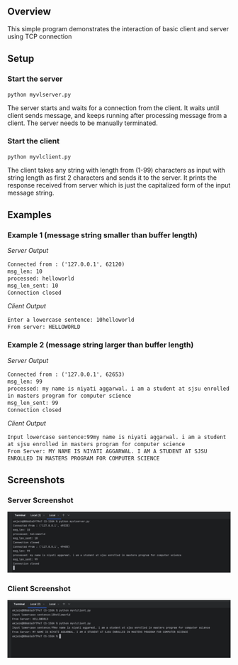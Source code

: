 ## Overview
This simple program demonstrates the interaction of basic client and server using TCP connection

## Setup
### Start the server

```commandline
python myvlserver.py
```
The server starts and waits for a connection from the client. It waits until client sends message, and keeps running after processing message from a client. The server needs to be manually terminated.

### Start the client

```commandline
python myvlclient.py
```
The client takes any string with length from (1-99) characters as input with string length as first 2 characters and sends it to the server. It prints the response received from server which is just the capitalized form of the input message string.

## Examples

### Example 1 (message string smaller than buffer length)
_Server Output_
```
Connected from : ('127.0.0.1', 62120)
msg_len: 10
processed: helloworld
msg_len_sent: 10
Connection closed
```

_Client Output_
```
Enter a lowercase sentence: 10helloworld   
From server: HELLOWORLD
```


### Example 2 (message string larger than buffer length)
_Server Output_
```
Connected from : ('127.0.0.1', 62653)
msg_len: 99
processed: my name is niyati aggarwal. i am a student at sjsu enrolled in masters program for computer science
msg_len_sent: 99
Connection closed
```

_Client Output_
```
Input lowercase sentence:99my name is niyati aggarwal. i am a student at sjsu enrolled in masters program for computer science
From Server: MY NAME IS NIYATI AGGARWAL. I AM A STUDENT AT SJSU ENROLLED IN MASTERS PROGRAM FOR COMPUTER SCIENCE
```

## Screenshots

### Server Screenshot
![ServerScreenshot.png](ServerScreenshot.png)

### Client Screenshot
![ClientScreenshot.png](ClientScreenshot.png)